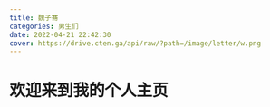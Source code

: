 ```yaml
---
title: 魏子骞
categories: 男生们
date: 2022-04-21 22:42:30
cover: https://drive.cten.ga/api/raw/?path=/image/letter/w.png
---
```

# 欢迎来到我的个人主页